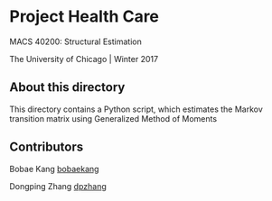 # Project Health Care

MACS 40200: Structural Estimation

The University of Chicago | Winter 2017

## About this directory
This directory contains a Python script, which estimates the Markov transition 
matrix using Generalized Method of Moments

## Contributors
Bobae Kang [bobaekang](https://github.com/bobaekang)

Dongping Zhang [dpzhang](http://github.com/dpzhang)
